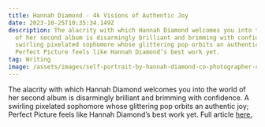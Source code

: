 ```yaml
---
title: Hannah Diamond - 4k Visions of Authentic Joy
date: 2023-10-25T10:35:34.149Z
description: The alacrity with which Hannah Diamond welcomes you into the world
  of her second album is disarmingly brilliant and brimming with confidence. A
  swirling pixelated sophomore whose glittering pop orbits an authentic joy;
  Perfect Picture feels like Hannah Diamond’s best work yet.
tag: Writing
image: /assets/images/self-portrait-by-hannah-diamond-co-photographer-carina-kehlet-schou.jpeg
---
```

The alacrity with which Hannah Diamond welcomes you into the world of her second album is disarmingly brilliant and brimming with confidence. A swirling pixelated sophomore whose glittering pop orbits an authentic joy; Perfect Picture feels like Hannah Diamond’s best work yet. Full article [here. ](https://metalmagazine.eu/post/hannah-diamond)